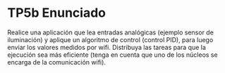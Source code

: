 # TP5b Enunciado

Realice una aplicación que lea entradas analógicas (ejemplo sensor de iluminación) y aplique un algoritmo de control (control PID), para luego enviar los valores medidos por wifi. Distribuya las tareas para que la ejecución sea más eficiente (tenga en cuenta que uno de los núcleos se encarga de la comunicación wifi).